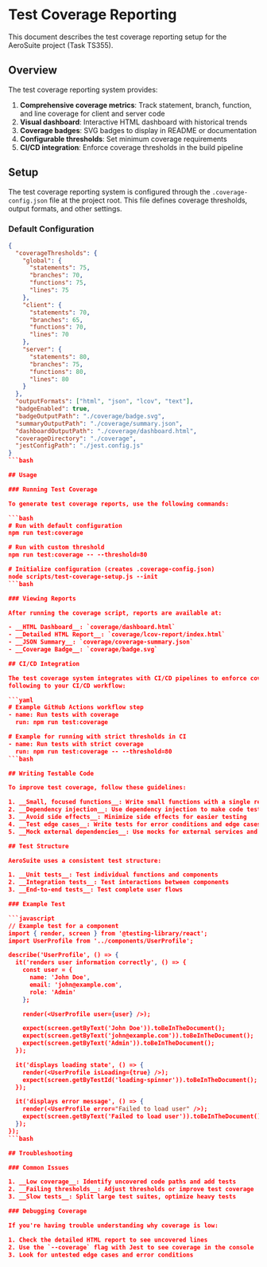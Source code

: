 # Test Coverage Reporting

This document describes the test coverage reporting setup for the AeroSuite project (Task TS355).

## Overview

The test coverage reporting system provides:

1. __Comprehensive coverage metrics__: Track statement, branch, function, and line coverage for
client and server code
2. __Visual dashboard__: Interactive HTML dashboard with historical trends
3. __Coverage badges__: SVG badges to display in README or documentation
4. __Configurable thresholds__: Set minimum coverage requirements
5. __CI/CD integration__: Enforce coverage thresholds in the build pipeline

## Setup

The test coverage reporting system is configured through the `.coverage-config.json` file at the
project root. This file defines coverage thresholds, output formats, and other settings.

### Default Configuration

```json
{
  "coverageThresholds": {
    "global": {
      "statements": 75,
      "branches": 70,
      "functions": 75,
      "lines": 75
    },
    "client": {
      "statements": 70,
      "branches": 65,
      "functions": 70,
      "lines": 70
    },
    "server": {
      "statements": 80,
      "branches": 75,
      "functions": 80,
      "lines": 80
    }
  },
  "outputFormats": ["html", "json", "lcov", "text"],
  "badgeEnabled": true,
  "badgeOutputPath": "./coverage/badge.svg",
  "summaryOutputPath": "./coverage/summary.json",
  "dashboardOutputPath": "./coverage/dashboard.html",
  "coverageDirectory": "./coverage",
  "jestConfigPath": "./jest.config.js"
}
```bash

## Usage

### Running Test Coverage

To generate test coverage reports, use the following commands:

```bash
# Run with default configuration
npm run test:coverage

# Run with custom threshold
npm run test:coverage -- --threshold=80

# Initialize configuration (creates .coverage-config.json)
node scripts/test-coverage-setup.js --init
```bash

### Viewing Reports

After running the coverage script, reports are available at:

- __HTML Dashboard__: `coverage/dashboard.html`
- __Detailed HTML Report__: `coverage/lcov-report/index.html`
- __JSON Summary__: `coverage/coverage-summary.json`
- __Coverage Badge__: `coverage/badge.svg`

## CI/CD Integration

The test coverage system integrates with CI/CD pipelines to enforce coverage thresholds. Add the
following to your CI/CD workflow:

```yaml
# Example GitHub Actions workflow step
- name: Run tests with coverage
  run: npm run test:coverage

# Example for running with strict thresholds in CI
- name: Run tests with strict coverage
  run: npm run test:coverage -- --threshold=80
```bash

## Writing Testable Code

To improve test coverage, follow these guidelines:

1. __Small, focused functions__: Write small functions with a single responsibility
2. __Dependency injection__: Use dependency injection to make code testable
3. __Avoid side effects__: Minimize side effects for easier testing
4. __Test edge cases__: Write tests for error conditions and edge cases
5. __Mock external dependencies__: Use mocks for external services and APIs

## Test Structure

AeroSuite uses a consistent test structure:

1. __Unit tests__: Test individual functions and components
2. __Integration tests__: Test interactions between components
3. __End-to-end tests__: Test complete user flows

### Example Test

```javascript
// Example test for a component
import { render, screen } from '@testing-library/react';
import UserProfile from '../components/UserProfile';

describe('UserProfile', () => {
  it('renders user information correctly', () => {
    const user = {
      name: 'John Doe',
      email: 'john@example.com',
      role: 'Admin'
    };

    render(<UserProfile user={user} />);

    expect(screen.getByText('John Doe')).toBeInTheDocument();
    expect(screen.getByText('john@example.com')).toBeInTheDocument();
    expect(screen.getByText('Admin')).toBeInTheDocument();
  });

  it('displays loading state', () => {
    render(<UserProfile isLoading={true} />);
    expect(screen.getByTestId('loading-spinner')).toBeInTheDocument();
  });

  it('displays error message', () => {
    render(<UserProfile error="Failed to load user" />);
    expect(screen.getByText('Failed to load user')).toBeInTheDocument();
  });
});
```bash

## Troubleshooting

### Common Issues

1. __Low coverage__: Identify uncovered code paths and add tests
2. __Failing thresholds__: Adjust thresholds or improve test coverage
3. __Slow tests__: Split large test suites, optimize heavy tests

### Debugging Coverage

If you're having trouble understanding why coverage is low:

1. Check the detailed HTML report to see uncovered lines
2. Use the `--coverage` flag with Jest to see coverage in the console
3. Look for untested edge cases and error conditions
